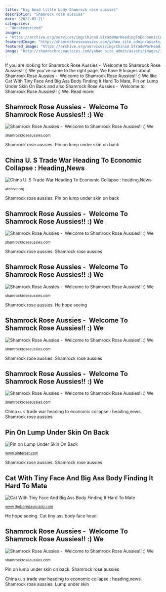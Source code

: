 ```yaml
---
title: "big head little body Shamrock rose aussies"
description: "Shamrock rose aussies"
date: "2022-03-21"
categories:
- "Uncategorized"
images:
- "https://archive.org/services/img/ChinaU.STradeWarHeadingToEconomicCollapse/full/pct:200/0/default.jpg"
featuredImage: "http://shamrockroseaussies.com/yahoo_site_admin/assets/images/DSC_0850.238205826_std.JPG"
featured_image: "https://archive.org/services/img/ChinaU.STradeWarHeadingToEconomicCollapse/full/pct:200/0/default.jpg"
image: "http://shamrockroseaussies.com/yahoo_site_admin/assets/images/IMG_5474.48155012_std.JPG"
---
```


If you are looking for Shamrock Rose Aussies - ﻿﻿﻿ Welcome to Shamrock Rose Aussies!! :) We you've came to the right page. We have 9 Images about Shamrock Rose Aussies - ﻿﻿﻿ Welcome to Shamrock Rose Aussies!! :) We like Cat With Tiny Face And Big Ass Body Finding It Hard To Mate, Pin on Lump Under Skin On Back and also Shamrock Rose Aussies - ﻿﻿﻿ Welcome to Shamrock Rose Aussies!! :) We. Read more:

## Shamrock Rose Aussies - ﻿﻿﻿ Welcome To Shamrock Rose Aussies!! :) We

![Shamrock Rose Aussies - ﻿﻿﻿ Welcome to Shamrock Rose Aussies!! :) We](http://shamrockroseaussies.com/yahoo_site_admin/assets/images/DSC_0153.225222052_std.JPG "Shamrock rose aussies")

<small>shamrockroseaussies.com</small>

Shamrock rose aussies. Pin on lump under skin on back

## China U. S Trade War Heading To Economic Collapse : Heading,News

![China U. S Trade War Heading To Economic Collapse : heading,News](https://archive.org/services/img/ChinaU.STradeWarHeadingToEconomicCollapse/full/pct:200/0/default.jpg "Shamrock rose aussies")

<small>archive.org</small>

Shamrock rose aussies. Pin on lump under skin on back

## Shamrock Rose Aussies - ﻿﻿﻿ Welcome To Shamrock Rose Aussies!! :) We

![Shamrock Rose Aussies - ﻿﻿﻿ Welcome to Shamrock Rose Aussies!! :) We](http://shamrockroseaussies.com/yahoo_site_admin/assets/images/DSC_0349.217102937_std.JPG "Shamrock rose aussies")

<small>shamrockroseaussies.com</small>

Shamrock rose aussies. Shamrock rose aussies

## Shamrock Rose Aussies - ﻿﻿﻿ Welcome To Shamrock Rose Aussies!! :) We

![Shamrock Rose Aussies - ﻿﻿﻿ Welcome to Shamrock Rose Aussies!! :) We](http://shamrockroseaussies.com/yahoo_site_admin/assets/images/DSC_0243.124223754_std.JPG "Shamrock rose aussies")

<small>shamrockroseaussies.com</small>

Shamrock rose aussies. He hope seeing

## Shamrock Rose Aussies - ﻿﻿﻿ Welcome To Shamrock Rose Aussies!! :) We

![Shamrock Rose Aussies - ﻿﻿﻿ Welcome to Shamrock Rose Aussies!! :) We](http://shamrockroseaussies.com/yahoo_site_admin/assets/images/IMG_5474.48155012_std.JPG "China u. s trade war heading to economic collapse : heading,news")

<small>shamrockroseaussies.com</small>

Shamrock rose aussies. Shamrock rose aussies

## Shamrock Rose Aussies - ﻿﻿﻿ Welcome To Shamrock Rose Aussies!! :) We

![Shamrock Rose Aussies - ﻿﻿﻿ Welcome to Shamrock Rose Aussies!! :) We](http://shamrockroseaussies.com/yahoo_site_admin/assets/images/DSC_0850.238205826_std.JPG "Shamrock rose aussies")

<small>shamrockroseaussies.com</small>

China u. s trade war heading to economic collapse : heading,news. Shamrock rose aussies

## Pin On Lump Under Skin On Back

![Pin on Lump Under Skin On Back](https://i.pinimg.com/736x/ff/88/f1/ff88f1331eb565cf3d1bd021af9c546b.jpg "Pin on lump under skin on back")

<small>www.pinterest.com</small>

Shamrock rose aussies. Shamrock rose aussies

## Cat With Tiny Face And Big Ass Body Finding It Hard To Mate

![Cat With Tiny Face And Big Ass Body Finding It Hard To Mate](https://www.theboredavocado.com/wp-content/uploads/2020/08/tiny-cat-head.png "Lump under skin")

<small>www.theboredavocado.com</small>

He hope seeing. Cat tiny ass body face head

## Shamrock Rose Aussies - ﻿﻿﻿ Welcome To Shamrock Rose Aussies!! :) We

![Shamrock Rose Aussies - ﻿﻿﻿ Welcome to Shamrock Rose Aussies!! :) We](http://shamrockroseaussies.com/yahoo_site_admin/assets/images/DSC_0488.189230420_std.JPG "He hope seeing")

<small>shamrockroseaussies.com</small>

Pin on lump under skin on back. Shamrock rose aussies

China u. s trade war heading to economic collapse : heading,news. Shamrock rose aussies. Lump under skin
